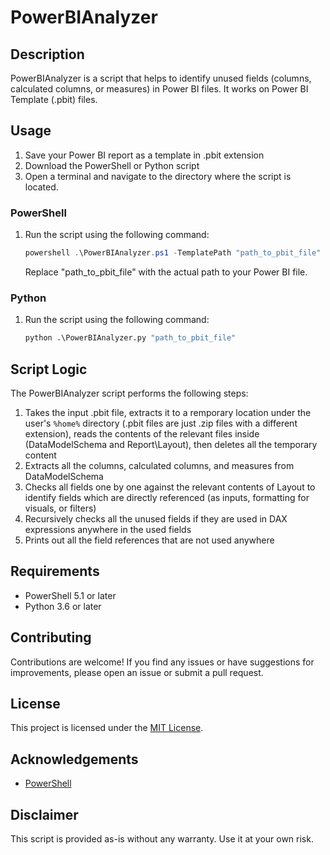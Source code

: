 # PowerBIAnalyzer

## Description
PowerBIAnalyzer is a script that helps to identify unused fields (columns, calculated columns, or measures) in Power BI files. It works on Power BI Template (.pbit) files.

## Usage
1. Save your Power BI report as a template in .pbit extension
1. Download the PowerShell or Python script
1. Open a terminal and navigate to the directory where the script is located.
### PowerShell
1. Run the script using the following command:
    ```powershell
    powershell .\PowerBIAnalyzer.ps1 -TemplatePath "path_to_pbit_file"
    ```
    Replace "path_to_pbit_file" with the actual path to your Power BI file.

### Python
1. Run the script using the following command:
    ```python
    python .\PowerBIAnalyzer.py "path_to_pbit_file"
    ```

## Script Logic
The PowerBIAnalyzer script performs the following steps:

1. Takes the input .pbit file, extracts it to a remporary location under the user's `%home%` directory (.pbit files are just .zip files with a different extension), reads the contents of the relevant files inside (DataModelSchema and Report\Layout), then deletes all the temporary content
2. Extracts all the columns, calculated columns, and measures from DataModelSchema
3. Checks all fields one by one against the relevant contents of Layout to identify fields which are directly referenced (as inputs, formatting for visuals, or filters)
4. Recursively checks all the unused fields if they are used in DAX expressions anywhere in the used fields
5. Prints out all the field references that are not used anywhere

## Requirements
- PowerShell 5.1 or later
- Python 3.6 or later

## Contributing
Contributions are welcome! If you find any issues or have suggestions for improvements, please open an issue or submit a pull request.

## License
This project is licensed under the [MIT License](https://opensource.org/license/mit).

## Acknowledgements
- [PowerShell](https://github.com/PowerShell/PowerShell)

## Disclaimer
This script is provided as-is without any warranty. Use it at your own risk.
